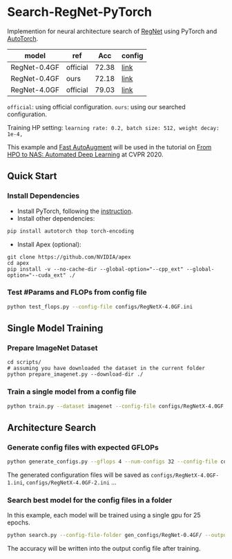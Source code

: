 # Search-RegNet-PyTorch

Implemention for neural architecture search of [RegNet](https://arxiv.org/abs/2003.13678) using PyTorch and [AutoTorch](http://autotorch.org/).

| model| ref | Acc | config |
|------|------|------|---|
| RegNet-0.4GF| official | 72.38 | [link](./configs/RegNetX-0.4GF.ini) |
| RegNet-0.4GF| ours | 72.18 | [link](./gen_configs/ResNet-0.4GF/ResNet-0.4GF-1.ini) |
| RegNet-4.0GF| official | 79.03 | [link](./configs/RegNetX-4.0GF.ini) |

`official`: using official configuration. `ours`: using our searched configuration.

Training HP setting:
``
learning rate: 0.2,
batch size: 512,
weight decay: 1e-4,
``


This example and [Fast AutoAugment](https://github.com/zhanghang1989/Fast-AutoAug-Torch) will be used in the tutorial on [From HPO to NAS: Automated Deep Learning](https://hangzhang.org/CVPR2020/) at CVPR 2020.

## Quick Start

### Install Dependencies

- Install PyTorch, following the [instruction](https://pytorch.org/get-started/locally/).
- Install other dependencies:

```bash
pip install autotorch thop torch-encoding
```

- Install Apex (optional):

```
git clone https://github.com/NVIDIA/apex
cd apex
pip install -v --no-cache-dir --global-option="--cpp_ext" --global-option="--cuda_ext" ./
```

### Test #Params and FLOPs from config file
```bash
python test_flops.py --config-file configs/RegNetX-4.0GF.ini
```

## Single Model Training

### Prepare ImageNet Dataset
```
cd scripts/
# assuming you have downloaded the dataset in the current folder
python prepare_imagenet.py --download-dir ./
```

### Train a single model from a config file
```bash
python train.py --dataset imagenet --config-file configs/RegNetX-4.0GF.ini --lr-scheduler cos --epochs 120 --checkname default --lr 0.025 --batch-size 64 --amp
```

## Architecture Search

### Generate config files with expected GFLOPs
```bash
python generate_configs.py --gflops 4 --num-configs 32 --config-file configs/RegNetX-4.0GF
```

The generated configuration files will be saved as `configs/RegNetX-4.0GF-1.ini`,
`configs/RegNetX-4.0GF-2.ini` ...

### Search best model for the config files in a folder
In this example, each model will be trained using a single gpu for 25 epochs. 

```bash
python search.py --config-file-folder gen_configs/RegNet-0.4GF/ --output-folder out_configs/ --epochs 25
```
The accuracy will be written into the output config file after training.


